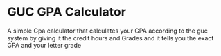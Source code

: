 # GUC GPA Calculator
A simple Gpa calculator that calculates your GPA according to the guc system by giving it the credit hours and Grades and it tells you the exact GPA and your letter grade
